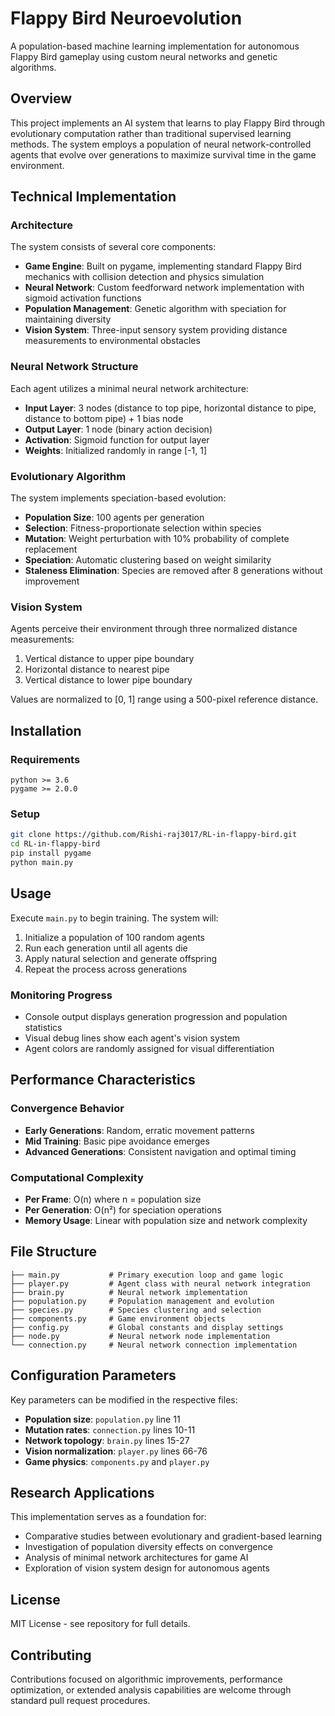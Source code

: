 # Flappy Bird Neuroevolution

A population-based machine learning implementation for autonomous Flappy Bird gameplay using custom neural networks and genetic algorithms.

## Overview

This project implements an AI system that learns to play Flappy Bird through evolutionary computation rather than traditional supervised learning methods. The system employs a population of neural network-controlled agents that evolve over generations to maximize survival time in the game environment.

## Technical Implementation

### Architecture

The system consists of several core components:

- **Game Engine**: Built on pygame, implementing standard Flappy Bird mechanics with collision detection and physics simulation
- **Neural Network**: Custom feedforward network implementation with sigmoid activation functions
- **Population Management**: Genetic algorithm with speciation for maintaining diversity
- **Vision System**: Three-input sensory system providing distance measurements to environmental obstacles

### Neural Network Structure

Each agent utilizes a minimal neural network architecture:
- **Input Layer**: 3 nodes (distance to top pipe, horizontal distance to pipe, distance to bottom pipe) + 1 bias node
- **Output Layer**: 1 node (binary action decision)
- **Activation**: Sigmoid function for output layer
- **Weights**: Initialized randomly in range [-1, 1]

### Evolutionary Algorithm

The system implements speciation-based evolution:
- **Population Size**: 100 agents per generation
- **Selection**: Fitness-proportionate selection within species
- **Mutation**: Weight perturbation with 10% probability of complete replacement
- **Speciation**: Automatic clustering based on weight similarity
- **Staleness Elimination**: Species are removed after 8 generations without improvement

### Vision System

Agents perceive their environment through three normalized distance measurements:
1. Vertical distance to upper pipe boundary
2. Horizontal distance to nearest pipe
3. Vertical distance to lower pipe boundary

Values are normalized to [0, 1] range using a 500-pixel reference distance.

## Installation

### Requirements

```
python >= 3.6
pygame >= 2.0.0
```

### Setup

```bash
git clone https://github.com/Rishi-raj3017/RL-in-flappy-bird.git
cd RL-in-flappy-bird
pip install pygame
python main.py
```

## Usage

Execute `main.py` to begin training. The system will:

1. Initialize a population of 100 random agents
2. Run each generation until all agents die
3. Apply natural selection and generate offspring
4. Repeat the process across generations

### Monitoring Progress

- Console output displays generation progression and population statistics
- Visual debug lines show each agent's vision system
- Agent colors are randomly assigned for visual differentiation

## Performance Characteristics

### Convergence Behavior

- **Early Generations**: Random, erratic movement patterns
- **Mid Training**: Basic pipe avoidance emerges
- **Advanced Generations**: Consistent navigation and optimal timing

### Computational Complexity

- **Per Frame**: O(n) where n = population size
- **Per Generation**: O(n²) for speciation operations
- **Memory Usage**: Linear with population size and network complexity

## File Structure

```
├── main.py           # Primary execution loop and game logic
├── player.py         # Agent class with neural network integration
├── brain.py          # Neural network implementation
├── population.py     # Population management and evolution
├── species.py        # Species clustering and selection
├── components.py     # Game environment objects
├── config.py         # Global constants and display settings
├── node.py           # Neural network node implementation
└── connection.py     # Neural network connection implementation
```

## Configuration Parameters

Key parameters can be modified in the respective files:

- **Population size**: `population.py` line 11
- **Mutation rates**: `connection.py` lines 10-11
- **Network topology**: `brain.py` lines 15-27
- **Vision normalization**: `player.py` lines 66-76
- **Game physics**: `components.py` and `player.py`

## Research Applications

This implementation serves as a foundation for:

- Comparative studies between evolutionary and gradient-based learning
- Investigation of population diversity effects on convergence
- Analysis of minimal network architectures for game AI
- Exploration of vision system design for autonomous agents

## License

MIT License - see repository for full details.

## Contributing

Contributions focused on algorithmic improvements, performance optimization, or extended analysis capabilities are welcome through standard pull request procedures. 